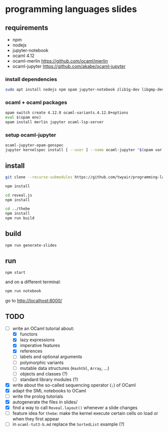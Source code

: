 # programming languages slides

## requirements

- npm
- nodejs
- jupyter-notebook
- ocaml 4.12
- ocaml-merlin <https://github.com/ocaml/merlin>
- ocaml-jupyter <https://github.com/akabe/ocaml-jupyter>

### install dependencies

```bash
sudo apt install nodejs npm opam jupyter-notebook zlib1g-dev libgmp-dev libzmq5-dev git
```

### ocaml + ocaml packages

```bash
opam switch create 4.12.0 ocaml-variants.4.12.0+options
eval $(opam env)
opam install merlin jupyter ocaml-lsp-server 
```

### setup ocaml-jupyter

```bash
ocaml-jupyter-opam-genspec
jupyter kernelspec install [ --user ] --name ocaml-jupyter "$(opam var share)/jupyter"
```

## install

```bash
git clone --recurse-submodules https://github.com/twyair/programming-languages-slides

npm install

cd reveal.js
npm install

cd ../thebe
npm install
npm run build
```

## build

```bash
npm run generate-slides
```

## run

```bash
npm start
```

and on a different terminal:

```bash
npm run notebook
```

go to <http://localhost:8000/>

## TODO

- [ ] write an OCaml tutorial about:
  - [X] functors
  - [X] lazy expressions
  - [X] imperative features
  - [X] references
  - [ ] labels and optional arguments
  - [ ] polymorphic variants
  - [ ] mutable data structures (`Hashtbl`, `Array`, ...)
  - [ ] objects and classes (?)
  - [ ] standard library modules (?)
- [X] write about the so-called sequencing operator (`;`) of OCaml
- [X] adapt the SML notebooks to OCaml
- [ ] write the prolog tutorials
- [X] autogenerate the files in slides/
- [X] find a way to call `Reveal.layout()` whenever a slide changes
- [ ] feature idea for `thebe`: make the kernel execute certain cells on load or when they first appear
- [ ] in `ocaml-tut3-b.md` replace the `SortedList` example (?)
